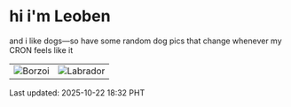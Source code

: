 # hi i'm Leoben

and i like dogs—so have some random dog pics that change whenever my CRON feels like it

|  |  |
|--------|----------|
| ![Borzoi](https://random-dog-vercel.vercel.app/api/random-borzoi?v=1761129168) | ![Labrador](https://random-dog-vercel.vercel.app/api/random-labrador?v=1761129168) |

Last updated: 2025-10-22 18:32 PHT
